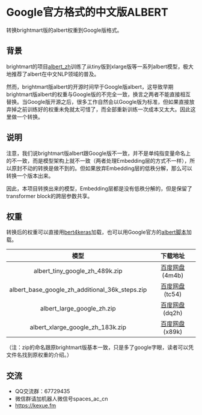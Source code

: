 # Google官方格式的中文版ALBERT

转换brightmart版的albert权重到Google版格式。

## 背景

brightmart的项目<a href="https://github.com/brightmart/albert_zh">albert_zh</a>训练了从tiny版到xlarge版等一系列albert模型，极大地推荐了albert在中文NLP领域的普及。

然而，brightmart版albert的开源时间早于Google版albert，这导致早期brightmart版albert的权重与Google版的不完全一致，换言之两者不能直接相互替换。当Google版开源之后，很多工作自然会以Google版为标准，但如果直接放弃掉之前训练好的权重未免就太可惜了，而全部重新训练一次成本又太大。因此这里做一个转换。

## 说明

注意，我们说brightmart版albert跟Google版不一致，并不是单纯指变量命名上的不一致，而是模型架构上就不一致（两者处理Embedding层的方式不一样），所以原封不动的转换是做不到的。但如果放弃Embedding层的低秩分解，那么可以转换一个版本出来。

因此，本项目转换出来的模型，Embedding层都是没有低秩分解的，但是保留了transformer block的跨层参数共享。

## 权重

转换后的权重可以直接用<a href="https://github.com/bojone/bert4keras">bert4keras</a>加载，也可以用Google官方的<a href="https://github.com/google-research/ALBERT">albert脚本</a>加载。

|                     模型                        |           下载地址             |
|:----------------------------------------------:|:-----------------------------:|
|       albert_tiny_google_zh_489k.zip           |<a href="https://pan.baidu.com/s/1UsJRo4E8DRshwpF8rA3i9A">百度网盘</a>(4m4b)|
| albert_base_google_zh_additional_36k_steps.zip |<a href="https://pan.baidu.com/s/1QSglsiOy6cLOcSBbuHaAUQ">百度网盘</a>(tc54)|
|          albert_large_google_zh.zip            |<a href="https://pan.baidu.com/s/1YOrNYjK4oilwPLI_5e-vCw">百度网盘</a>(dq2h)|
|        albert_xlarge_google_zh_183k.zip        |<a href="https://pan.baidu.com/s/1Ny_YZ1zh2COcEdNfNXMyAg">百度网盘</a>(x89k)|

（注：zip的命名跟原brightmart版基本一致，只是多了google字眼，读者可以凭文件名找到原权重的介绍。）

## 交流

- QQ交流群：67729435
- 微信群请加机器人微信号spaces_ac_cn
- https://kexue.fm
